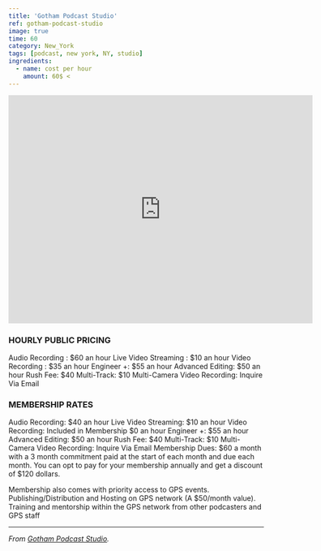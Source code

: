 ```yaml
---
title: 'Gotham Podcast Studio'
ref: gotham-podcast-studio
image: true
time: 60
category: New_York
tags: [podcast, new york, NY, studio]
ingredients:
  - name: cost per hour
    amount: 60$ <   
---
```


<iframe src="https://www.google.com/maps/embed?pb=!1m18!1m12!1m3!1d3022.46071063719!2d-73.98679858459384!3d40.75189067932761!2m3!1f0!2f0!3f0!3m2!1i1024!2i768!4f13.1!3m3!1m2!1s0x89c25a20f434d5c9%3A0x70a02cb29a49d756!2sGotham%20Podcast%20Studio!5e0!3m2!1sky!2skg!4v1581772909965!5m2!1sky!2skg" width="600" height="450" frameborder="0" style="border:0;" allowfullscreen=""></iframe> <br>

### HOURLY PUBLIC PRICING

Audio Recording : $60 an hour
Live Video Streaming : $10 an hour
Video Recording : $35 an hour
Engineer +: $55 an hour
Advanced Editing: $50 an hour
Rush Fee: $40
Multi-Track: $10 
Multi-Camera Video Recording: Inquire Via Email 

### MEMBERSHIP RATES

Audio Recording: $40 an hour
Live Video Streaming: $10 an hour
Video Recording: Included in Membership $0 an hour
Engineer +: $55 an hour
Advanced Editing: $50 an hour
Rush Fee: $40
Multi-Track: $10 
Multi-Camera Video Recording: Inquire Via Email 
Membership Dues: $60 a month with a 3 month commitment paid at the start of each month and due each month. You can opt to pay for your membership annually and get a discount of $120 dollars.

Membership also comes with priority access to GPS events. Publishing/Distribution and Hosting on GPS network (A $50/month value). Training and mentorship within the GPS network from other podcasters and GPS staff

---

_From [Gotham Podcast Studio](https://gothampodcaststudio.com/pricing)._

